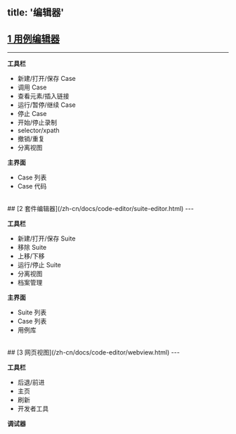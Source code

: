 title: '编辑器'
---

## [1 用例编辑器](/zh-cn/docs/code-editor/case-editor.html)
---

**工具栏**

- 新建/打开/保存 Case
- 调用 Case
- 查看元素/插入链接
- 运行/暂停/继续 Case
- 停止 Case
- 开始/停止录制
- selector/xpath
- 撤销/重复
- 分离视图

**主界面**

- Case 列表
- Case 代码

<br/>
## [2 套件编辑器](/zh-cn/docs/code-editor/suite-editor.html)
---

**工具栏**

- 新建/打开/保存 Suite
- 移除 Suite
- 上移/下移
- 运行/停止 Suite
- 分离视图
- 档案管理

**主界面**

- Suite 列表
- Case 列表
- 用例库

<br/>
## [3 网页视图](/zh-cn/docs/code-editor/webview.html)
---

**工具栏**

- 后退/前进
- 主页
- 刷新
- 开发者工具

**调试器**